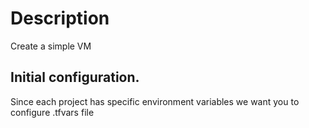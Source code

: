 # Description

Create a simple VM

## Initial configuration. 
 Since each project has specific environment variables we want you to configure .tfvars file